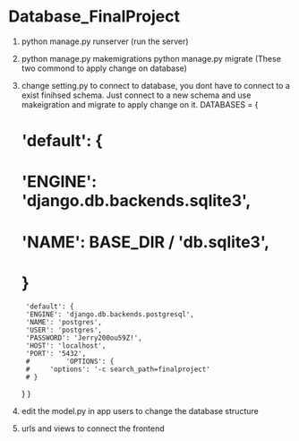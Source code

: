 # Database_FinalProject
1. python manage.py runserver (run the server)
2. python manage.py makemigrations
   python manage.py migrate (These two commond to apply change on database)

3. change setting.py to connect to database, you dont have to connect to a exist finihsed schema. Just connect to a new schema and use makeigration and migrate to apply change on it.
   DATABASES = {
    # 'default': {
    #     'ENGINE': 'django.db.backends.sqlite3',
    #     'NAME': BASE_DIR / 'db.sqlite3',
    # }
        'default': {
        'ENGINE': 'django.db.backends.postgresql',
        'NAME': 'postgres',
        'USER': 'postgres',
        'PASSWORD': 'Jerry200ou59Z!',
        'HOST': 'localhost',
        'PORT': '5432',
        #         'OPTIONS': {
        #     'options': '-c search_path=finalproject' 
        # }
    }
}

4. edit the model.py in app users to change the database structure
5. urls and views to connect the frontend
   

